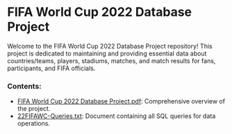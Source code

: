 # FIFA World Cup 2022 Database Project

Welcome to the FIFA World Cup 2022 Database Project repository! This project is dedicated to maintaining and providing essential data about countries/teams, players, stadiums, matches, and match results for fans, participants, and FIFA officials.

### Contents:
- [FIFA World Cup 2022 Database Project.pdf](): Comprehensive overview of the project.
- [22FIFAWC-Queries.txt](): Document containing all SQL queries for data operations.
